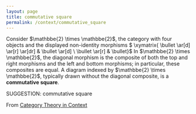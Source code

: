 ```yaml
---
layout: page
title: commutative square
permalink: /context/commutative_square
---
```

 Consider $\mathbbe{2} \times \mathbbe{2}$, the category with four objects and the displayed non-identity morphisms
$ \xymatrix{ \bullet \ar[d] \ar[r] \ar[dr] & \bullet \ar[d] \\ \bullet \ar[r] & \bullet}$ In $\mathbbe{2} \times \mathbbe{2}$, the diagonal morphism is the composite of both the top and right morphisms and the left and bottom morphisms; in particular, these composites are equal. A diagram indexed by $\mathbbe{2} \times \mathbbe{2}$, typically drawn without the diagonal composite,  is a **commutative square**.


SUGGESTION: commutative square

From [Category Theory in Context](https://mathgloss.github.io/MathGloss/context.html)